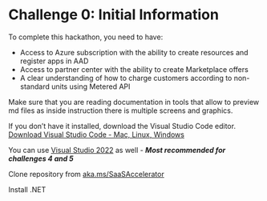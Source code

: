 # Challenge 0: Initial Information    
    
To complete this hackathon, you need to have:
- Access to Azure subscription with the ability to create resources and register apps in AAD
- Access to partner center with the ability to create Marketplace offers
- A clear understanding of how to charge customers according to non-standard units using Metered API

Make sure that you are reading documentation in tools that allow to preview md files as inside instruction there is multiple screens and graphics.

If you don’t have it installed, download the Visual Studio Code editor.
    [Download Visual Studio Code - Mac, Linux, Windows](https://code.visualstudio.com/Download)

You can use [Visual Studio 2022](https://visualstudio.microsoft.com/) as well - ***Most recommended for challenges 4 and 5***

Clone repository from [aka.ms/SaaSAccelerator](https://aka.ms/SaaSAccelerator)

Install .NET
